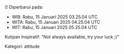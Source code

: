 ⏰ Diperbarui pada:
- WIB: Rabu, 15 Januari 2025 03.25.04 UTC
- WITA: Rabu, 15 Januari 2025 04.25.04 UTC
- WIT: Rabu, 15 Januari 2025 05.25.04 UTC

Kutipan Inspiratif:
"Not always available, try your luck ;)"


Kategori: attitude

